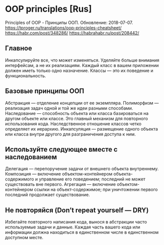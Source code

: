 # OOP principles [Rus]

Principles of OOP - Принципы ООП.
Обновление: 2018-07-07.
https://tproger.ru/translations/oop-principles-cheatsheet/
https://habr.com/post/348286/
https://habrahabr.ru/post/208442/

## Главное
Инкапсулируйте все, что может изменяться.
Уделяйте больше внимания интерфейсам, а не их реализациям.
Каждый класс в вашем приложении должен иметь только одно назначение.
Классы — это их поведение и функциональность.

## Базовые принципы ООП
Абстракция — отделение концепции от ее экземпляра.
Полиморфизм — реализация задач одной и той же идеи разными способами.
Наследование — способность объекта или класса базироваться на другом объекте или классе. 
Это главный механизм для повторного использования кода. Наследственное отношение классов четко определяет их иерархию.
Инкапсуляция — размещение одного объекта или класса внутри другого для разграничения доступа к ним.

## Используйте следующее вместе с наследованием
Делегация — перепоручение задачи от внешнего объекта внутреннему.
Композиция — включение объектом-контейнером объекта-содержимого и управление его поведением; последний не может существовать вне первого.
Агрегация — включение объектом-контейнером ссылки на объект-содержимое; при уничтожении первого последний продолжает существование.

## Не повторяйся (Don’t repeat yourself — DRY)
Избегайте повторного написания кода, вынося в абстракции часто используемые задачи и данные. 
Каждая часть вашего кода или информации должна находиться в единственном числе в единственном доступном месте.
